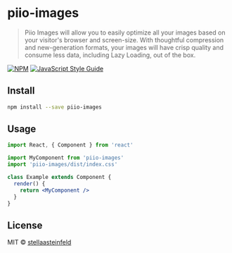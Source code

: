 # piio-images

> Piio Images will allow you to easily optimize all your images based on your visitor&#x27;s browser and screen-size. With thoughtful compression and new-generation formats, your images will have crisp quality and consume less data, including Lazy Loading, out of the box.

[![NPM](https://img.shields.io/npm/v/piio-images.svg)](https://www.npmjs.com/package/piio-images) [![JavaScript Style Guide](https://img.shields.io/badge/code_style-standard-brightgreen.svg)](https://standardjs.com)

## Install

```bash
npm install --save piio-images
```

## Usage

```jsx
import React, { Component } from 'react'

import MyComponent from 'piio-images'
import 'piio-images/dist/index.css'

class Example extends Component {
  render() {
    return <MyComponent />
  }
}
```

## License

MIT © [stellaasteinfeld](https://github.com/stellaasteinfeld)
